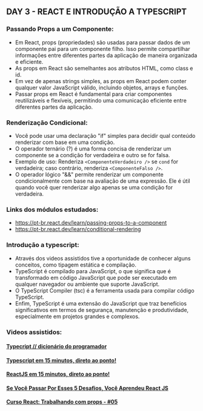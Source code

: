 ## DAY 3 - REACT E INTRODUÇÃO A TYPESCRIPT

### Passando Props a um Componente:
- Em React, props (propriedades) são usadas para passar dados de um componente pai para um componente filho. Isso permite compartilhar informações entre diferentes partes da aplicação de maneira organizada e eficiente.
- As props em React são semelhantes aos atributos HTML, como class e id.
- Em vez de apenas strings simples, as props em React podem conter qualquer valor JavaScript válido, incluindo objetos, arrays e funções.
- Passar props em React é fundamental para criar componentes reutilizáveis e flexíveis, permitindo uma comunicação eficiente entre diferentes partes da aplicação.


### Renderização Condicional:
- Você pode usar uma declaração "if" simples para decidir qual conteúdo renderizar com base em uma condição.
- O operador ternário (?) é uma forma concisa de renderizar um componente se a condição for verdadeira e outro se for falsa.
- Exemplo de uso: Renderiza `<ComponenteVerdadeiro />` se `cond` for verdadeira; caso contrário, renderiza `<ComponenteFalso />`.
- O operador lógico "&&" permite renderizar um componente condicionalmente com base na avaliação de uma expressão. Ele é útil quando você quer renderizar algo apenas se uma condição for verdadeira.

### Links dos módulos estudados:
- https://pt-br.react.dev/learn/passing-props-to-a-component
- https://pt-br.react.dev/learn/conditional-rendering

### Introdução a typescript:
- Através dos videos assistidos tive a oportunidade de conhecer alguns conceitos, como tipagem estática e compilação.
- TypeScript é compilado para JavaScript, o que significa que é transformado em código JavaScript que pode ser executado em qualquer navegador ou ambiente que suporte JavaScript.
- O TypeScript Compiler (tsc) é a ferramenta usada para compilar código TypeScript.
- Enfim, TypeScript é uma extensão do JavaScript que traz benefícios significativos em termos de segurança, manutenção e produtividade, especialmente em projetos grandes e complexos.

### Videos assistidos:
#### [Typecript // dicionário do programador](https://www.youtube.com/watch?v=gmupEp468lY)
#### [Typescript em 15 minutos, direto ao ponto!](https://www.youtube.com/watch?v=g0hkeyMb45U)
#### [ReactJS em 15 minutos, direto ao ponto!](https://www.youtube.com/watch?v=jcrJtrg9cOU)
#### [Se Você Passar Por Esses 5 Desafios, Você Aprendeu React JS](https://www.youtube.com/watch?v=aJR7f45dBNs)
#### [Curso React: Trabalhando com props - #05](https://www.youtube.com/watch?v=ZLtBdpwg8tI)
